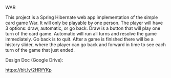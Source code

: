 WAR

This project is a Spring Hibernate web app implementation of the simple card game War.
It will only be playable by one person. The player will have 3 options: draw, automatic, or go back. Draw is a button that will play one turn of the card game. Automatic will run all turns and resolve the game immediately. Go back is to quit. 
After a game is finished there will be a history slider, where the player can go back and forward in time to see each turn of the game that just ended.

Design Doc (Google Drive):

https://bit.ly/2HRfYKp